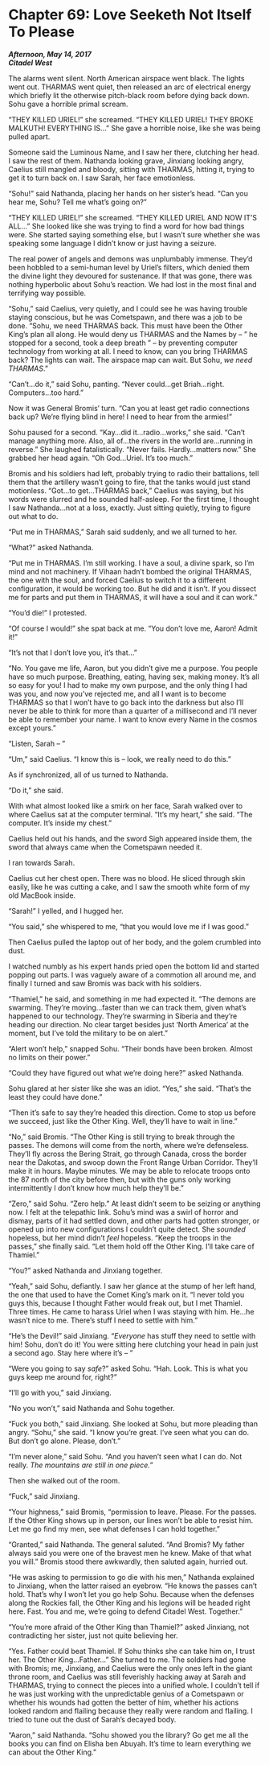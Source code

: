 Chapter 69: Love Seeketh Not Itself To Please
=============================================

**_Afternoon, May 14, 2017  
Citadel West_**

The alarms went silent. North American airspace went black. The lights went out. THARMAS went quiet, then released an arc of electrical energy which briefly lit the otherwise pitch-black room before dying back down. Sohu gave a horrible primal scream.

“THEY KILLED URIEL!” she screamed. “THEY KILLED URIEL! THEY BROKE MALKUTH! EVERYTHING IS…” She gave a horrible noise, like she was being pulled apart. 

Someone said the Luminous Name, and I saw her there, clutching her head. I saw the rest of them. Nathanda looking grave, Jinxiang looking angry, Caelius still mangled and bloody, sitting with THARMAS, hitting it, trying to get it to turn back on. I saw Sarah, her face emotionless.

“Sohu!” said Nathanda, placing her hands on her sister’s head. “Can you hear me, Sohu? Tell me what’s going on?”

“THEY KILLED URIEL!” she screamed. “THEY KILLED URIEL AND NOW IT’S ALL…” She looked like she was trying to find a word for how bad things were. She started saying something else, but I wasn’t sure whether she was speaking some language I didn’t know or just having a seizure.

The real power of angels and demons was unplumbably immense. They’d been hobbled to a semi-human level by Uriel’s filters, which denied them the divine light they devoured for sustenance. If that was gone, there was nothing hyperbolic about Sohu’s reaction. We had lost in the most final and terrifying way possible.

“Sohu,” said Caelius, very quietly, and I could see he was having trouble staying conscious, but he was Cometspawn, and there was a job to be done. “Sohu, we need THARMAS back. This must have been the Other King’s plan all along. He would deny us THARMAS and the Names by – ” he stopped for a second, took a deep breath ” – by preventing computer technology from working at all. I need to know, can you bring THARMAS back? The lights can wait. The airspace map can wait. But Sohu, _we need THARMAS_.”

“Can’t…do it,” said Sohu, panting. “Never could…get Briah…right. Computers…too hard.”

Now it was General Bromis’ turn. “Can you at least get radio connections back up? We’re flying blind in here! I need to hear from the armies!”

Sohu paused for a second. “Kay…did it…radio…works,” she said. “Can’t manage anything more. Also, all of…the rivers in the world are…running in reverse.” She laughed fatalistically. “Never fails. Hardly…matters now.” She grabbed her head again. “Oh God…Uriel. It’s too much.”

Bromis and his soldiers had left, probably trying to radio their battalions, tell them that the artillery wasn’t going to fire, that the tanks would just stand motionless. “Got…to get…THARMAS back,” Caelius was saying, but his words were slurred and he sounded half-asleep. For the first time, I thought I saw Nathanda…not at a loss, exactly. Just sitting quietly, trying to figure out what to do.

“Put me in THARMAS,” Sarah said suddenly, and we all turned to her.

“What?” asked Nathanda.

“Put me in THARMAS. I’m still working. I have a soul, a divine spark, so I’m mind and not machinery. If Vihaan hadn’t bombed the original THARMAS, the one with the soul, and forced Caelius to switch it to a different configuration, it would be working too. But he did and it isn’t. If you dissect me for parts and put them in THARMAS, it will have a soul and it can work.”

“You’d die!” I protested.

“Of course I would!” she spat back at me. “You don’t love me, Aaron! Admit it!”

“It’s not that I don’t love you, it’s that…”

“No. You gave me life, Aaron, but you didn’t give me a purpose. You people have so much purpose. Breathing, eating, having sex, making money. It’s all so easy for you! I had to make my own purpose, and the only thing I had was you, and now you’ve rejected me, and all I want is to become THARMAS so that I won’t have to go back into the darkness but also I’ll never be able to think for more than a quarter of a millisecond and I’ll never be able to remember your name. I want to know every Name in the cosmos except yours.”

“Listen, Sarah – ”

“Um,” said Caelius. “I know this is – look, we really need to do this.”

As if synchronized, all of us turned to Nathanda.

“Do it,” she said.

With what almost looked like a smirk on her face, Sarah walked over to where Caelius sat at the computer terminal. “It’s my heart,” she said. “The computer. It’s inside my chest.”

Caelius held out his hands, and the sword Sigh appeared inside them, the sword that always came when the Cometspawn needed it. 

I ran towards Sarah.

Caelius cut her chest open. There was no blood. He sliced through skin easily, like he was cutting a cake, and I saw the smooth white form of my old MacBook inside.

“Sarah!” I yelled, and I hugged her.

“You said,” she whispered to me, “that you would love me if I was good.”

Then Caelius pulled the laptop out of her body, and the golem crumbled into dust.

I watched numbly as his expert hands pried open the bottom lid and started popping out parts. I was vaguely aware of a commotion all around me, and finally I turned and saw Bromis was back with his soldiers.

“Thamiel,” he said, and something in me had expected it. “The demons are swarming. They’re moving…faster than we can track them, given what’s happened to our technology. They’re swarming in Siberia and they’re heading our direction. No clear target besides just ‘North America’ at the moment, but I’ve told the military to be on alert.”

“Alert won’t help,” snapped Sohu. “Their bonds have been broken. Almost no limits on their power.”

“Could they have figured out what we’re doing here?” asked Nathanda.

Sohu glared at her sister like she was an idiot. “Yes,” she said. “That’s the least they could have done.”

“Then it’s safe to say they’re headed this direction. Come to stop us before we succeed, just like the Other King. Well, they’ll have to wait in line.”

“No,” said Bromis. “The Other King is still trying to break through the passes. The demons will come from the north, where we’re defenseless. They’ll fly across the Bering Strait, go through Canada, cross the border near the Dakotas, and swoop down the Front Range Urban Corridor. They’ll make it in hours. Maybe minutes. We may be able to relocate troops onto the 87 north of the city before then, but with the guns only working intermittently I don’t know how much help they’ll be.”

“Zero,” said Sohu. “Zero help.” At least didn’t seem to be seizing or anything now. I felt at the telepathic link. Sohu’s mind was a swirl of horror and dismay, parts of it had settled down, and other parts had gotten stronger, or opened up into new configurations I couldn’t quite detect. She _sounded_ hopeless, but her mind didn’t _feel_ hopeless. “Keep the troops in the passes,” she finally said. “Let them hold off the Other King. I’ll take care of Thamiel.”

“You?” asked Nathanda and Jinxiang together.

“Yeah,” said Sohu, defiantly. I saw her glance at the stump of her left hand, the one that used to have the Comet King’s mark on it. “I never told you guys this, because I thought Father would freak out, but I met Thamiel. Three times. He came to harass Uriel when I was staying with him. He…he wasn’t nice to me. There’s stuff I need to settle with him.”

“He’s the Devil!” said Jinxiang. “_Everyone_ has stuff they need to settle with him! Sohu, don’t do it! You were sitting here clutching your head in pain just a second ago. Stay here where it’s – ”

“Were you going to say _safe_?” asked Sohu. “Hah. Look. This is what you guys keep me around for, right?”

“I’ll go with you,” said Jinxiang.

“No you won’t,” said Nathanda and Sohu together.

“Fuck you both,” said Jinxiang. She looked at Sohu, but more pleading than angry. “Sohu,” she said. “I know you’re great. I’ve seen what you can do. But don’t go alone. Please, don’t.”

“I’m never alone,” said Sohu. “And you haven’t seen what I can do. Not really. _The mountains are still in one piece._”

Then she walked out of the room.

“Fuck,” said Jinxiang.

“Your highness,” said Bromis, “permission to leave. Please. For the passes. If the Other King shows up in person, our lines won’t be able to resist him. Let me go find my men, see what defenses I can hold together.”

“Granted,” said Nathanda. The general saluted. “And Bromis? My father always said you were one of the bravest men he knew. Make of that what you will.” Bromis stood there awkwardly, then saluted again, hurried out.

“He was asking to permission to go die with his men,” Nathanda explained to Jinxiang, when the latter raised an eyebrow. “He knows the passes can’t hold. That’s why I won’t let you go help Sohu. Because when the defenses along the Rockies fall, the Other King and his legions will be headed right here. Fast. You and me, we’re going to defend Citadel West. Together.”

“You’re more afraid of the Other King than Thamiel?” asked Jinxiang, not contradicting her sister, just not quite believing her.

“Yes. Father could beat Thamiel. If Sohu thinks she can take him on, I trust her. The Other King…Father…” She turned to me. The soldiers had gone with Bromis; me, Jinxiang, and Caelius were the only ones left in the giant throne room, and Caelius was still feverishly hacking away at Sarah and THARMAS, trying to connect the pieces into a unified whole. I couldn’t tell if he was just working with the unpredictable genius of a Cometspawn or whether his wounds had gotten the better of him, whether his actions looked random and flailing because they really were random and flailing. I tried to tune out the dust of Sarah’s decayed body.

“Aaron,” said Nathanda. “Sohu showed you the library? Go get me all the books you can find on Elisha ben Abuyah. It’s time to learn everything we can about the Other King.”